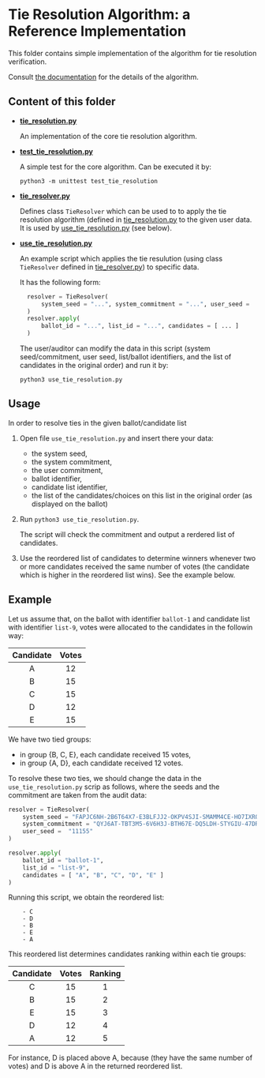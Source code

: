 # Tie Resolution Algorithm: a Reference Implementation

This folder contains simple implementation of the algorithm for tie
resolution verification.

Consult [the documentation](../tie-resolution.md) for the details of the
algorithm.


Content of this folder
--------------------------------------------------------------------------

* **[tie_resolution.py](tie_resolution.py)**

  An implementation of the core tie resolution algorithm.

* **[test_tie_resolution.py](test_tie_resolution.py)**

   A simple test for the core algorithm. Can be executed it by:

   ```
   python3 -m unittest test_tie_resolution
   ```

* **[tie_resolver.py](tie_resolver.py)**

  Defines class `TieResolver` which can be used to to apply the tie resolution
  algorithm (defined in [tie_resolution.py](tie_resolution.py) to
  the given user data.  It is used by
  [use_tie_resolution.py](use_tie_resolution.py) (see below).

* **[use_tie_resolution.py](use_tie_resolution.py)**

  An example script which applies the tie resulution (using class
  `TieResolver` defined in [tie_resolver.py](tie_resolver.py)) to specific
  data.

  It has the following form:

  ```python
    resolver = TieResolver(
        system_seed = "...", system_commitment = "...", user_seed =  "..."
    )
    resolver.apply(
        ballot_id = "...", list_id = "...", candidates = [ ... ]
    )
  ```

  The user/auditor can modify the data in this script (system seed/commitment,
  user seed, list/ballot identifiers, and the list of candidates in the
  original order) and run it by:
  ```
  python3 use_tie_resolution.py
  ```


Usage
--------------------------------------------------------------------------

In order to resolve ties in the given ballot/candidate list

1. Open file `use_tie_resolution.py` and insert there your data:
   
   - the system seed,
   - the system commitment,
   - the user commitment,
   - ballot identifier,
   - candidate list identifier,
   - the list of the candidates/choices on this list in the original order (as
     displayed on the ballot)

2. Run `python3 use_tie_resolution.py`.
 
   The script will check the commitment and output a rerdered list of
   candidates.

3. Use the reordered list of candidates to determine winners whenever two or
   more candidates received the same number of votes (the candidate which is
   higher in the reordered list wins). See the example below.


Example
--------------------------------------------------------------------------

Let us assume that, on the ballot with identifier `ballot-1` and candidate
list with identifier `list-9`, votes were allocated to the candidates in the
followin way:

| Candidate | Votes |
| :-------: | :---: |
| A         | 12    |
| B         | 15    |
| C         | 15    |
| D         | 12    |
| E         | 15    |

We have two tied groups:
 * in group {B, C, E}, each candidate received 15 votes,
 * in group {A, D}, each candidate received 12 votes.

To resolve these two ties, we should change the data in the
`use_tie_resolution.py` scrip as follows, where the seeds and the commitment
are taken from the audit data:

```python
resolver = TieResolver(
    system_seed = "FAPJC6NH-2B6T64X7-E3BLFJJ2-OKPV4SJI-SMAMM4CE-HO7IXRQ7-BWPVYW2S",
    system_commitment = "QYJ6AT-TBT3M5-6V6H3J-BTH67E-DQ5LDH-STYGIU-47DRIS-W7KA3X-FDVQ",
    user_seed =  "11155"
)

resolver.apply(
    ballot_id = "ballot-1", 
    list_id = "list-9", 
    candidates = [ "A", "B", "C", "D", "E" ]
)

```

Running this script, we obtain the reordered list:

```
    - C
    - D
    - B
    - E
    - A
```

This reordered list determines candidates ranking within each tie groups:


| Candidate | Votes | Ranking |
| :-------: | :---: | :-----: |
| C         | 15    | 1       |
| B         | 15    | 2       |
| E         | 15    | 3       |
| D         | 12    | 4       |
| A         | 12    | 5       |


For instance, D is placed above A, because (they have the same number of
votes) and D is above A in the returned reordered list.

